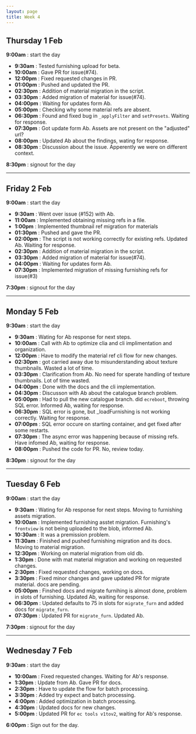 ```yaml
---
layout: page
title: Week 4
---
```



## Thursday 1 Feb

**9:00am** : start the day

- **9:30am** : Tested furnishing upload for beta.
- **10:00am** : Gave PR for issue(#74).
- **12:00pm** : Fixed requested changes in PR.
- **01:00pm** : Pushed and updated the PR.
- **02:30pm** : Addition of material migration in the script.
- **03:30pm** : Added migration of material for issue(#74).
- **04:00pm** : Waiting for updates form Ab.
- **05:00pm** : Checking why some material refs are absent.
- **06:30pm** : Found and fixed bug in `_applyFilter` and `setPresets`. Waiting for response.
- **07:30pm** : Got update form Ab. Assets are not present on the "adjusted" url?
- **08:00pm** : Updated Ab about the findings, wating for response.
- **08:30pm** : Discussion about the issue. Apperently we were on different context.

**8:30pm** : signout for the day

---

## Friday 2 Feb

**9:00am** : start the day

- **9:30am** : Went over issue (#152) with Ab.
- **11:00am** : Implemented obtaining missing refs in a file.
- **1:00pm** : Implemented thumbnail ref migration for materials
- **01:30pm** : Pushed and gave the PR.
- **02:00pm** : The script is not working correctly for existing refs. Updated Ab. Waiting for response.
- **02:30pm** : Addition of material migration in the script.
- **03:30pm** : Added migration of material for issue(#74).
- **04:00pm** : Waiting for updates form Ab.
- **07:30pm** : Implemented migration of missing furnishing refs for issue(#3)

**7:30pm** : signout for the day

---

## Monday 5 Feb

**9:30am** : start the day

- **9:30am** : Wating for Ab response for next steps.
- **10:00am** : Call with Ab to optimize clia and cli implimentation and organization.
- **12:00pm** : Have to modify the material ref cli flow for new changes.
- **02:30pm** : got carried away due to misunderstanding about texture thumbnails. Wasted a lot of time.
- **03:30pm** : Clarification from Ab. No need for sperate handling of texture thumbnails. Lot of time wasted.
- **04:00pm** : Done with the docs and the cli implementation.
- **04:30pm** : Discusson with Ab about the catalogue branch problem.
- **05:00pm** : Had to pull the new catalogue branch. did `ecreboot`, throwing SQL error. Informed Ab, waiting for response.
- **06:30pm** : SQL error is gone, but _loadFurnishing is not working correctly. Waiting for response.
- **07:00pm** : SQL error occure on starting container, and get fixed after some restarts.
- **07:30pm** : The async error was happening because of missing refs. Have infomed Ab, waiting for response.
- **08:00pm** : Pushed the code for PR. No, review today.


**8:30pm** : signout for the day

---

## Tuesday 6 Feb

**9:00am** : start the day

- **9:30am** : Wating for Ab response for next steps. Moving to furnishing assets migration.
- **10:00am** : Implemented furnishing asstet migration. Furnishing's `frontview` is not being uploaded to the blob, informed Ab.
- **10:30am** : It was a premission problem.
- **11:30am** : Finished and pushed furnishing migration and its docs. Moving to material migration.
- **12:30pm** : Working on material migration from old db.
- **1:30pm** : Done with mat material migration and working on requested changes.
- **2:30pm** : Fixed requested changes, working on docs.
- **3:30pm** : Fixed minor changes and gave updated PR for migrate material. docs are pending.
- **05:00pm** : Finshed docs and migrate furnihing is almost done, problem in slots of furnishing. Updated Ab, waiting for response.
- **06:30pm** : Updated defaults to 75 in slots for `migrate_furn` and added docs for `migrate_furn`.
- **07:30pm** : Updated PR for `migrate_furn`. Updated Ab.

**7:30pm** : signout for the day

---

## Wednesday 7 Feb

**9:30am** : start the day

- **10:00am** : Fixed requested changes. Waiting for Ab's response.
- **1:30pm** : Update from Ab. Gave PR for docs.
- **2:30pm** : Have to update the flow for batch processing.
- **3:30pm** : Added try expect and batch processing.
- **4:00pm** : Added optimization in batch processing.
- **4:30pm** : Updated docs for new changes.
- **5:00pm** : Updated PR for `ec tools v1tov2`, waiting for Ab's response.

**6:00pm** : Sign out for the day.
